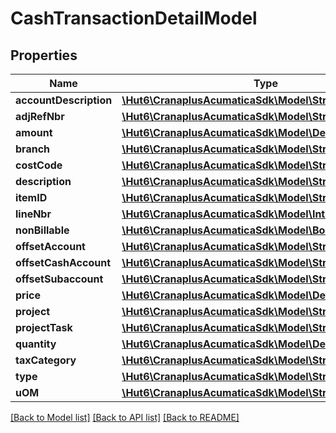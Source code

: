 # CashTransactionDetailModel

## Properties
Name | Type | Description | Notes
------------ | ------------- | ------------- | -------------
**accountDescription** | [**\Hut6\CranaplusAcumaticaSdk\Model\StringValueModel**](StringValueModel.md) |  | [optional] 
**adjRefNbr** | [**\Hut6\CranaplusAcumaticaSdk\Model\StringValueModel**](StringValueModel.md) |  | [optional] 
**amount** | [**\Hut6\CranaplusAcumaticaSdk\Model\DecimalValueModel**](DecimalValueModel.md) |  | [optional] 
**branch** | [**\Hut6\CranaplusAcumaticaSdk\Model\StringValueModel**](StringValueModel.md) |  | [optional] 
**costCode** | [**\Hut6\CranaplusAcumaticaSdk\Model\StringValueModel**](StringValueModel.md) |  | [optional] 
**description** | [**\Hut6\CranaplusAcumaticaSdk\Model\StringValueModel**](StringValueModel.md) |  | [optional] 
**itemID** | [**\Hut6\CranaplusAcumaticaSdk\Model\StringValueModel**](StringValueModel.md) |  | [optional] 
**lineNbr** | [**\Hut6\CranaplusAcumaticaSdk\Model\IntValueModel**](IntValueModel.md) |  | [optional] 
**nonBillable** | [**\Hut6\CranaplusAcumaticaSdk\Model\BooleanValueModel**](BooleanValueModel.md) |  | [optional] 
**offsetAccount** | [**\Hut6\CranaplusAcumaticaSdk\Model\StringValueModel**](StringValueModel.md) |  | [optional] 
**offsetCashAccount** | [**\Hut6\CranaplusAcumaticaSdk\Model\StringValueModel**](StringValueModel.md) |  | [optional] 
**offsetSubaccount** | [**\Hut6\CranaplusAcumaticaSdk\Model\StringValueModel**](StringValueModel.md) |  | [optional] 
**price** | [**\Hut6\CranaplusAcumaticaSdk\Model\DecimalValueModel**](DecimalValueModel.md) |  | [optional] 
**project** | [**\Hut6\CranaplusAcumaticaSdk\Model\StringValueModel**](StringValueModel.md) |  | [optional] 
**projectTask** | [**\Hut6\CranaplusAcumaticaSdk\Model\StringValueModel**](StringValueModel.md) |  | [optional] 
**quantity** | [**\Hut6\CranaplusAcumaticaSdk\Model\DecimalValueModel**](DecimalValueModel.md) |  | [optional] 
**taxCategory** | [**\Hut6\CranaplusAcumaticaSdk\Model\StringValueModel**](StringValueModel.md) |  | [optional] 
**type** | [**\Hut6\CranaplusAcumaticaSdk\Model\StringValueModel**](StringValueModel.md) |  | [optional] 
**uOM** | [**\Hut6\CranaplusAcumaticaSdk\Model\StringValueModel**](StringValueModel.md) |  | [optional] 

[[Back to Model list]](../README.md#documentation-for-models) [[Back to API list]](../README.md#documentation-for-api-endpoints) [[Back to README]](../README.md)



